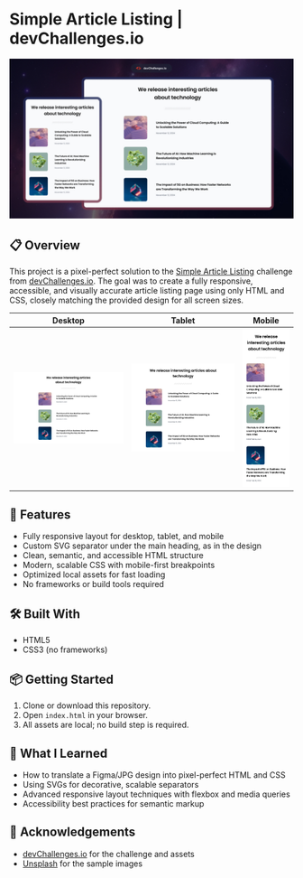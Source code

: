 # Simple Article Listing | devChallenges.io

<div align="center">
  <img src="./thumbnail.jpg" alt="Simple Article Listing Screenshot" width="600"/>
</div>

## 📋 Overview

This project is a pixel-perfect solution to the [Simple Article Listing](https://devchallenges.io/challenge/simple-article-listing) challenge from [devChallenges.io](https://devchallenges.io/). The goal was to create a fully responsive, accessible, and visually accurate article listing page using only HTML and CSS, closely matching the provided design for all screen sizes.


| Desktop | Tablet | Mobile |
| ------- | ------ | ------ |
| ![Desktop](./design/Desktop_1350px.jpg) | ![Tablet](./design/Tablet_1024px.jpg) | ![Mobile](./design/Mobile_412px.jpg) |


## 🚀 Features

- Fully responsive layout for desktop, tablet, and mobile
- Custom SVG separator under the main heading, as in the design
- Clean, semantic, and accessible HTML structure
- Modern, scalable CSS with mobile-first breakpoints
- Optimized local assets for fast loading
- No frameworks or build tools required

## 🛠️ Built With

- HTML5
- CSS3 (no frameworks)

## 📦 Getting Started

1. Clone or download this repository.
2. Open `index.html` in your browser.
3. All assets are local; no build step is required.

## 🧠 What I Learned

- How to translate a Figma/JPG design into pixel-perfect HTML and CSS
- Using SVGs for decorative, scalable separators
- Advanced responsive layout techniques with flexbox and media queries
- Accessibility best practices for semantic markup

## 🙏 Acknowledgements

- [devChallenges.io](https://devchallenges.io/) for the challenge and assets
- [Unsplash](https://unsplash.com/) for the sample images
